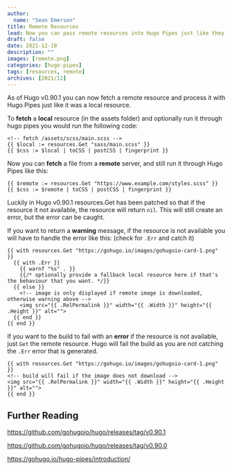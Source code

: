 ```yaml
---
author: 
  name: "Sean Emerson"
title: Remote Resources
lead: Now you can pass remote resources into Hugo Pipes just like they are local resources
draft: false
date: 2021-12-10
description: ""
images: [remote.png]
categories: [hugo-pipes]
tags: [resources, remote]
archives: [2021/12]
---
```

As of Hugo v0.90.1 you can now fetch a remote resource and process it with Hugo Pipes just like it was a local resource.

To **fetch** a **local** resource (in the assets folder) and optionally run it through hugo pipes you would run the following code:

```go-html-template
<!-- fetch /assets/scss/main.scss -->
{{ $local := resources.Get "sass/main.scss" }}
{{ $css := $local | toCSS | postCSS | fingerprint }}
```

Now you can **fetch** a file from a **remote** server, and still run it through Hugo Pipes like this:

```go-html-template
{{ $remote := resources.Get "https://www.example.com/styles.scss" }}
{{ $css := $remote | toCSS | postCSS | fingerprint }}
```

Luckily in Hugo v0.90.1 resources.Get has been patched so that if the resource it not available, the resource will return `nil`. This will still create an error, but the error can be caught.

If you want to return a **warning** message, if the resource is not available you will have to handle the error like this: (check for `.Err` and catch it)

```go-html-template
{{ with resources.Get "https://gohugo.io/images/gohugoio-card-1.png" }}
  {{ with .Err }}
    {{ warnf "%s" . }}
    {{/* optionally provide a fallback local resource here if that's the behaviour that you want. */}}
  {{ else }}
    <!-- image is only displayed if remote image is downloaded, otherwise warning above -->
    <img src="{{ .RelPermalink }}" width="{{ .Width }}" height="{{ .Height }}" alt="">
  {{ end }}
{{ end }}
```

If you want to the build to fail with an **error** if the resource is not available, just `Get` the remote resource. Hugo will fail the build as you are not catching the `.Err` error that is generated.

```go-html-template
{{ with resources.Get "https://gohugo.io/images/gohugoio-card-1.png" }}
<!-- build will fail if the image does not download -->
<img src="{{ .RelPermalink }}" width="{{ .Width }}" height="{{ .Height }}" alt="">
{{ end }}
```

## Further Reading

<https://github.com/gohugoio/hugo/releases/tag/v0.90.1>

<https://github.com/gohugoio/hugo/releases/tag/v0.90.0>

<https://gohugo.io/hugo-pipes/introduction/>